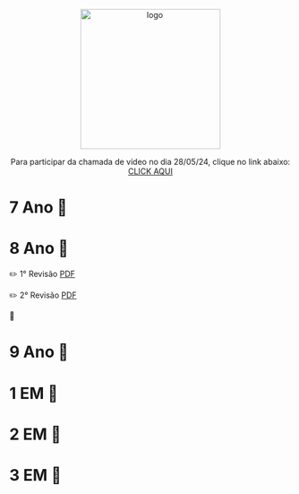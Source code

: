 <p align="center">
  <img src="https://colegioeducareumuarama.com.br/wp-content/uploads/2021/10/logo-educare01.svg" width="250" title="logo">
</p>

<p align="center">
Para participar da chamada de vídeo no dia 28/05/24, clique no link abaixo:  
<a href="http://meet.google.com/uuz-vuvk-wjv/">CLICK AQUI</a>
</p>

# 7 Ano :open_file_folder:

# 8 Ano :open_file_folder:

:pencil2: 1° Revisão [PDF](https://github.com/rafauem/educare/blob/main/docs/1Revis%C3%A3o-8A-1P-2Bi.pdf) 

:pencil2: 2° Revisão [PDF]()

:straight_ruler:

# 9 Ano :open_file_folder:

# 1 EM :open_file_folder:

# 2 EM :open_file_folder:

# 3 EM :open_file_folder:

